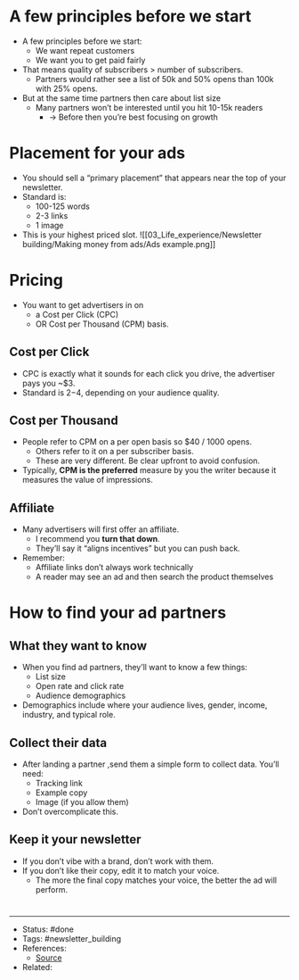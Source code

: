 # A few principles before we start
- A few principles before we start:
	 - We want repeat customers
	 - We want you to get paid fairly
- That means quality of subscribers > number of subscribers.
	- Partners would rather see a list of 50k and 50% opens than 100k with 25% opens.
- But at the same time partners then care about list size
	- Many partners won’t be interested until you hit 10-15k readers
		- -> Before then you’re best focusing on growth

# Placement for your ads
- You should sell a “primary placement” that appears near the top of your newsletter.
- Standard is:
	 - 100-125 words
	 - 2-3 links
	 - 1 image
- This is your highest priced slot.
![[03_Life_experience/Newsletter building/Making money from ads/Ads example.png]]

# Pricing
- You want to get advertisers in on
	- a Cost per Click (CPC)
	- OR Cost per Thousand (CPM) basis.

## Cost per Click
- CPC is exactly what it sounds for each click you drive, the advertiser pays you ~$3.
- Standard is $2-$4, depending on your audience quality.

## Cost per Thousand
- People refer to CPM on a per open basis so $40 / 1000 opens.
	- Others refer to it on a per subscriber basis.
	- These are very different. Be clear upfront to avoid confusion.
- Typically, **CPM is the preferred** measure by you the writer because it measures the value of impressions.

## Affiliate
- Many advertisers will first offer an affiliate.
	- I recommend you **turn that down**.
	- They’ll say it “aligns incentives” but you can push back.
- Remember:
	- Affiliate links don’t always work technically
	- A reader may see an ad and then search the product themselves

# How to find your ad partners

## What they want to know
- When you find ad partners, they’ll want to know a few things:
	- List size
	- Open rate and click rate
	- Audience demographics
- Demographics include where your audience lives, gender, income, industry, and typical role.

## Collect their data
- After landing a partner ,send them a simple form to collect data. You’ll need:
	- Tracking link
	- Example copy
	- Image (if you allow them)
- Don’t overcomplicate this.

## Keep it your newsletter
- If you don’t vibe with a brand, don’t work with them.
- If you don’t like their copy, edit it to match your voice.
	- The more the final copy matches your voice, the better the ad will perform.

#
---
- Status: #done
- Tags: #newsletter_building
- References:
	- [Source](https://twitter.com/Nate_Heintz5/status/1584892364954697728)
- Related:
